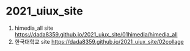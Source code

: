 # 2021_uiux_site
1. himedia_all site https://dada8359.github.io/2021_uiux_site/01himedia/himedia_all
1. 한국대학교 site https://dada8359.github.io/2021_uiux_site/02collage
